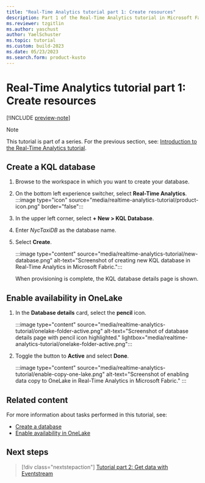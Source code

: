 ```yaml
---
title: "Real-Time Analytics tutorial part 1: Create resources"
description: Part 1 of the Real-Time Analytics tutorial in Microsoft Fabric.
ms.reviewer: tzgitlin
ms.author: yaschust
author: YaelSchuster
ms.topic: tutorial
ms.custom: build-2023
ms.date: 05/23/2023
ms.search.form: product-kusto
---
```

# Real-Time Analytics tutorial part 1: Create resources

[!INCLUDE [preview-note](../includes/preview-note.md)]

> [!NOTE]
> This tutorial is part of a series. For the previous section, see: [Introduction to the Real-Time Analytics tutorial](tutorial-introduction.md).

## Create a KQL database

1. Browse to the workspace in which you want to create your database.
1. On the bottom left experience switcher, select **Real-Time Analytics**. :::image type="icon" source="media/realtime-analytics-tutorial/product-icon.png" border="false":::

1. In the upper left corner, select **+ New > KQL Database**.
1. Enter *NycTaxiDB* as the database name.
1. Select **Create**.

    :::image type="content" source="media/realtime-analytics-tutorial/new-database.png" alt-text="Screenshot of creating new KQL database in Real-Time Analytics in Microsoft Fabric.":::

    When provisioning is complete, the KQL database details page is shown.

## Enable availability in OneLake

1. In the **Database details** card, select the **pencil** icon.

    :::image type="content" source="media/realtime-analytics-tutorial/onelake-folder-active.png" alt-text="Screenshot of database details page with pencil icon highlighted." lightbox="media/realtime-analytics-tutorial/onelake-folder-active.png":::

1. Toggle the button to **Active** and select **Done**.

    :::image type="content" source="media/realtime-analytics-tutorial/enable-copy-one-lake.png" alt-text="Screenshot of enabling data copy to OneLake in Real-Time Analytics in Microsoft Fabric." :::

## Related content

For more information about tasks performed in this tutorial, see:

* [Create a database](create-database.md)
* [Enable availability in OneLake](onelake-mirroring.md#enable-availability-in-onelake)

## Next steps

> [!div class="nextstepaction"]
> [Tutorial part 2: Get data with Eventstream](tutorial-2-event-streams.md)
